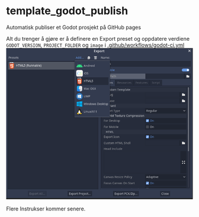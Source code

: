 # template_godot_publish
Automatisk publiser et Godot prosjekt på GitHub pages

Alt du trenger å gjøre er å definere en Export preset og oppdatere verdiene `GODOT_VERSION`, `PROJECT_FOLDER` og `image` i [.github/workflows/godot-ci.yml](https://github.com/VaagenIM/template_godot_publish/blob/main/.github/workflows/godot-ci.yml)
![img_1.png](img_1.png)

Flere Instrukser kommer senere.
